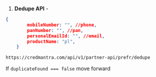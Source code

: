 1. **Dedupe API** -
```json
{
        mobileNumber: "", //phone,
        panNumber: "", //pan,
        personalEmailId: "", //email,
        productName: "pl",
    }
```
```
https://credmantra.com/api/v1/partner-api/prefr/dedupe
```
If ```duplicateFound === false``` move forward
